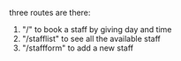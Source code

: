 three routes are there:
1. "/" to book a staff by giving day and time
2. "/stafflist" to see all the available staff
3. "/staffform" to add a new staff
